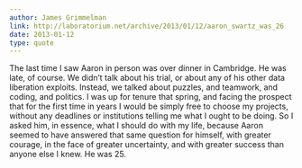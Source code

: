 ```yaml
---
author: James Grimmelman
link: http://laboratorium.net/archive/2013/01/12/aaron_swartz_was_26
date: 2013-01-12
type: quote
---
```

The last time I saw Aaron in person was over dinner in Cambridge. 
He was late, of course. We didn’t talk about his trial, or about 
any of his other data liberation exploits. Instead, we talked about 
puzzles, and teamwork, and coding, and politics. I was up for tenure 
that spring, and facing the prospect that for the first time in 
years I would be simply free to choose my projects, without any 
deadlines or institutions telling me what I ought to be doing. So I 
asked him, in essence, what I should do with my life, because Aaron 
seemed to have answered that same question for himself, with greater 
courage, in the face of greater uncertainty, and with greater success 
than anyone else I knew. He was 25.
